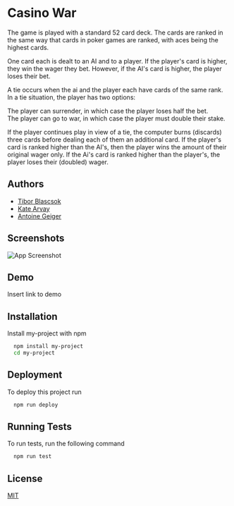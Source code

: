 
# Casino War

The game is played with a standard 52 card deck. The cards are ranked in the same way that cards in poker games are ranked, with aces being the highest cards.

One card each is dealt to an AI and to a player. If the player's card is higher, they win the wager they bet. However, if the AI's card is higher, the player loses their bet.

A tie occurs when the ai and the player each have cards of the same rank. In a tie situation, the player has two options:

The player can surrender, in which case the player loses half the bet.  
The player can go to war, in which case the player must double their stake.

If the player continues play in view of a tie, the computer burns (discards) three cards before dealing each of them an additional card. If the player's card is ranked higher than the AI's, then the player wins the amount of their original wager only. If the Ai's card is ranked higher than the player's, the player loses their (doubled) wager.





## Authors

- [Tibor Blascsok](https://github.com/Btibor02)
- [Kate Arvay](https://github.com/Preia-Starle)
- [Antoine Geiger](https://github.com/tableba)



## Screenshots

![App Screenshot](https://via.placeholder.com/468x300?text=App+Screenshot+Here)


## Demo

Insert link to demo


## Installation

Install my-project with npm

```bash
  npm install my-project
  cd my-project
```
    
## Deployment

To deploy this project run

```bash
  npm run deploy
```


## Running Tests

To run tests, run the following command

```bash
  npm run test
```


## License

[MIT](https://choosealicense.com/licenses/mit/)

